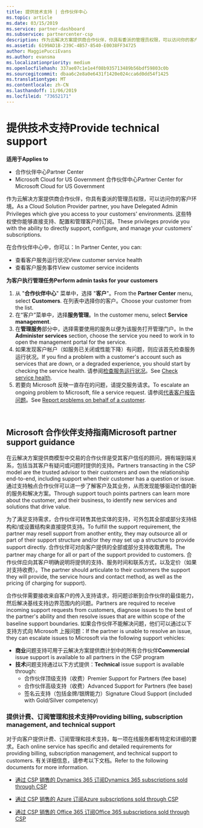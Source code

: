 ```yaml
---
title: 提供技术支持 | 合作伙伴中心
ms.topic: article
ms.date: 03/15/2019
ms.service: partner-dashboard
ms.subservice: partnercenter-csp
description: 作为云解决方案提供商合作伙伴，你具有委派的管理员权限，可以访问你的客户环境。
ms.assetid: 6199AD1B-239C-4B57-8540-E0038FF34725
author: MaggiePucciEvans
ms.author: evansma
ms.localizationpriority: medium
ms.openlocfilehash: 337ae07c1e1e4f08b935713489b56bdf59803c0b
ms.sourcegitcommit: dbaa6c2e8a0e6431f1420e024cca6d0dd54f1425
ms.translationtype: MT
ms.contentlocale: zh-CN
ms.lasthandoff: 11/06/2019
ms.locfileid: "73652171"
---
```

# <a name="provide-technical-support"></a><span data-ttu-id="047a2-103">提供技术支持</span><span class="sxs-lookup"><span data-stu-id="047a2-103">Provide technical support</span></span>

<span data-ttu-id="047a2-104">**适用于**</span><span class="sxs-lookup"><span data-stu-id="047a2-104">**Applies to**</span></span>

-  <span data-ttu-id="047a2-105">合作伙伴中心</span><span class="sxs-lookup"><span data-stu-id="047a2-105">Partner Center</span></span>
-  <span data-ttu-id="047a2-106">Microsoft Cloud for US Government 合作伙伴中心</span><span class="sxs-lookup"><span data-stu-id="047a2-106">Partner Center for Microsoft Cloud for US Government</span></span>


<span data-ttu-id="047a2-107">作为云解决方案提供商合作伙伴，你具有委派的管理员权限，可以访问你的客户环境。</span><span class="sxs-lookup"><span data-stu-id="047a2-107">As a Cloud Solution Provider partner, you have Delegated Admin Privileges which give you access to your customers' environments.</span></span> <span data-ttu-id="047a2-108">这些特权使你能够直接支持、配置和管理客户的订阅。</span><span class="sxs-lookup"><span data-stu-id="047a2-108">These privileges provide you with the ability to directly support, configure, and manage your customers' subscriptions.</span></span>

<span data-ttu-id="047a2-109">在合作伙伴中心中，你可以：</span><span class="sxs-lookup"><span data-stu-id="047a2-109">In Partner Center, you can:</span></span>

-   <span data-ttu-id="047a2-110">查看客户服务运行状况</span><span class="sxs-lookup"><span data-stu-id="047a2-110">View customer service health</span></span>
-   <span data-ttu-id="047a2-111">查看客户服务事件</span><span class="sxs-lookup"><span data-stu-id="047a2-111">View customer service incidents</span></span>

<span data-ttu-id="047a2-112">**为客户执行管理任务**</span><span class="sxs-lookup"><span data-stu-id="047a2-112">**Perform admin tasks for your customers**</span></span>

1.  <span data-ttu-id="047a2-113">从 "**合作伙伴中心**" 菜单中，选择 "**客户**"。</span><span class="sxs-lookup"><span data-stu-id="047a2-113">From the **Partner Center** menu, select **Customers**.</span></span> <span data-ttu-id="047a2-114">在列表中选择你的客户。</span><span class="sxs-lookup"><span data-stu-id="047a2-114">Choose your customer from the list.</span></span>
2.  <span data-ttu-id="047a2-115">在“客户”菜单中，选择**服务管理**。</span><span class="sxs-lookup"><span data-stu-id="047a2-115">In the customer menu, select **Service management**.</span></span>
3.  <span data-ttu-id="047a2-116">在**管理服务**部分中，选择需要使用的服务以便为该服务打开管理门户。</span><span class="sxs-lookup"><span data-stu-id="047a2-116">In the **Administer services** section, choose the service you need to work in to open the management portal for the service.</span></span>
4.  <span data-ttu-id="047a2-117">如果发现客户帐户（如服务已关闭或性能下降）有问题，则应该首先检查服务运行状况。</span><span class="sxs-lookup"><span data-stu-id="047a2-117">If you find a problem with a customer's account such as services that are down, or a degraded experience, you should start by checking the service health.</span></span> <span data-ttu-id="047a2-118">请参阅[检查服务运行状况](check-service-health.md)。</span><span class="sxs-lookup"><span data-stu-id="047a2-118">See [Check service health](check-service-health.md).</span></span>
5.  <span data-ttu-id="047a2-119">若要向 Microsoft 反映一直存在的问题，请提交服务请求。</span><span class="sxs-lookup"><span data-stu-id="047a2-119">To escalate an ongoing problem to Microsoft, file a service request.</span></span> <span data-ttu-id="047a2-120">请参阅[代表客户报告问题](report-problems-on-behalf-of-a-customer.md)。</span><span class="sxs-lookup"><span data-stu-id="047a2-120">See [Report problems on behalf of a customer](report-problems-on-behalf-of-a-customer.md).</span></span>

 
## <a name="microsoft-partner-support-guidance"></a><span data-ttu-id="047a2-121">Microsoft 合作伙伴支持指南</span><span class="sxs-lookup"><span data-stu-id="047a2-121">Microsoft partner support guidance</span></span>

<span data-ttu-id="047a2-122">在云解决方案提供商模型中交易的合作伙伴是受其客户信任的顾问，拥有端到端关系，包括当其客户有疑问或问题时提供的支持。</span><span class="sxs-lookup"><span data-stu-id="047a2-122">Partners transacting in the CSP model are the trusted advisor to their customers and own the relationship end-to-end, including support when their customer has a question or issue.</span></span> <span data-ttu-id="047a2-123">通过支持触点合作伙伴可以进一步了解客户及其业务，从而发现能够驱动价值的新的服务和解决方案。</span><span class="sxs-lookup"><span data-stu-id="047a2-123">Through support touch points partners can learn more about the customer, and their business, to identify new services and solutions that drive value.</span></span>

<span data-ttu-id="047a2-124">为了满足支持需求，合作伙伴可转售其他实体的支持，可外包其全部或部分支持结构和/或设置结构来直接提供支持。</span><span class="sxs-lookup"><span data-stu-id="047a2-124">To fulfill the support requirement, the partner may resell support from another entity, they may outsource all or part of their support structure and/or they may set up a structure to provide support directly.</span></span>  <span data-ttu-id="047a2-125">合作伙伴可对向客户提供的全部或部分支持收取费用。</span><span class="sxs-lookup"><span data-stu-id="047a2-125">The partner may charge for all or part of the support provided to customers.</span></span> <span data-ttu-id="047a2-126">合作伙伴应向其客户明确说明将提供的支持、服务时间和联系方式，以及定价（如果对支持收费）。</span><span class="sxs-lookup"><span data-stu-id="047a2-126">The partner should articulate to their customers the support they will provide, the service hours and contact method, as well as the pricing (if charging for support).</span></span> 

<span data-ttu-id="047a2-127">合作伙伴需要接收来自客户的传入支持请求，将问题诊断到合作伙伴的最佳能力，然后解决基线支持边界范围内的问题。</span><span class="sxs-lookup"><span data-stu-id="047a2-127">Partners are required to receive incoming support requests from customers, diagnose issues to the best of the partner's ability and then resolve issues that are within scope of the baseline support boundaries.</span></span> <span data-ttu-id="047a2-128">如果合作伙伴不能解决问题，他们可以通过以下支持方式向 Microsoft 上报问题：</span><span class="sxs-lookup"><span data-stu-id="047a2-128">If the partner is unable to resolve an issue, they can escalate issues to Microsoft via the following support vehicles:</span></span>

- <span data-ttu-id="047a2-129">**商业**问题支持可用于云解决方案提供商计划中的所有合作伙伴</span><span class="sxs-lookup"><span data-stu-id="047a2-129">**Commercial** issue support is available to all partners in the CSP program</span></span>
-   <span data-ttu-id="047a2-130">**技术**问题支持通过以下方式提供：</span><span class="sxs-lookup"><span data-stu-id="047a2-130">**Technical** issue support is available through:</span></span>
    -   <span data-ttu-id="047a2-131">合作伙伴顶级支持（收费）</span><span class="sxs-lookup"><span data-stu-id="047a2-131">Premier Support for Partners (fee base)</span></span>
    -   <span data-ttu-id="047a2-132">合作伙伴高级支持（收费）</span><span class="sxs-lookup"><span data-stu-id="047a2-132">Advanced Support for Partners (fee base)</span></span>
    -   <span data-ttu-id="047a2-133">签名云支持（包括金牌/银牌能力）</span><span class="sxs-lookup"><span data-stu-id="047a2-133">Signature Cloud Support (included with Gold/Silver competency)</span></span>

### <a name="providing-billing-subscription-management-and-technical-support"></a><span data-ttu-id="047a2-134">提供计费、订阅管理和技术支持</span><span class="sxs-lookup"><span data-stu-id="047a2-134">Providing billing, subscription management, and technical support</span></span> 

<span data-ttu-id="047a2-135">对于向客户提供计费、订阅管理和技术支持，每一项在线服务都有特定和详细的要求。</span><span class="sxs-lookup"><span data-stu-id="047a2-135">Each online service has specific and detailed requirements for providing billing, subscription management, and technical support to customers.</span></span> <span data-ttu-id="047a2-136">有关详细信息，请参考以下文档。</span><span class="sxs-lookup"><span data-stu-id="047a2-136">Refer to the following documents for more information.</span></span>

-   [<span data-ttu-id="047a2-137">通过 CSP 销售的 Dynamics 365 订阅</span><span class="sxs-lookup"><span data-stu-id="047a2-137">Dynamics 365 subscriptions sold through CSP</span></span>](https://www.microsoftpartnercommunity.com/t5/CSP/Microsoft-Partner-Support-Guidance/m-p/5262#M30)

-   [<span data-ttu-id="047a2-138">通过 CSP 销售的 Azure 订阅</span><span class="sxs-lookup"><span data-stu-id="047a2-138">Azure subscriptions sold through CSP</span></span>](https://www.microsoftpartnercommunity.com/t5/CSP/Microsoft-Partner-Support-Guidance/m-p/5263#M31)

-   [<span data-ttu-id="047a2-139">通过 CSP 销售的 Office 365 订阅</span><span class="sxs-lookup"><span data-stu-id="047a2-139">Office 365 subscriptions sold through CSP</span></span>](https://www.microsoftpartnercommunity.com/t5/CSP/Microsoft-Partner-Support-Guidance/m-p/5264#M32)
 



